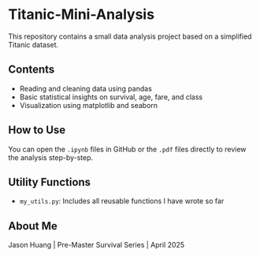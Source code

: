 # Titanic-Mini-Analysis

This repository contains a small data analysis project based on a simplified Titanic dataset.

## Contents
- Reading and cleaning data using pandas
- Basic statistical insights on survival, age, fare, and class
- Visualization using matplotlib and seaborn

## How to Use
You can open the `.ipynb` files in GitHub or the `.pdf` files directly to review the analysis step-by-step.

## Utility Functions
- `my_utils.py`: Includes all reusable functions I have wrote so far

## About Me
Jason Huang | Pre-Master Survival Series | April 2025
